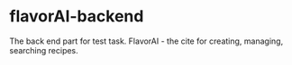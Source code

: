 # flavorAI-backend
The back end part for test task. FlavorAI - the cite for creating, managing, searching recipes.
